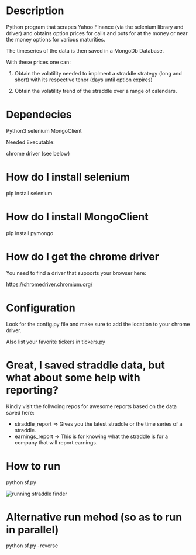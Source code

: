 # Description

Python program that scrapes Yahoo Finance (via the selenium library and driver) and obtains 
option prices for calls and  puts for at the money or near the money options for various 
maturities. 

The timeseries of the data is then saved in a MongoDb Database.

With these prices one can:

1. Obtain the volatility needed to implment a straddle strategy (long
and short) with its respective tenor (days until option expires)

2. Obtain the volatility trend of the straddle over a range of calendars.


# Dependecies

Python3
selenium
MongoClient

Needed Executable:

chrome driver (see below) 

# How do I install selenium

pip install selenium


# How do I install MongoClient

pip install pymongo 

# How do I get the chrome driver

You need to find a driver that supoorts your browser here:

https://chromedriver.chromium.org/

# Configuration

Look for the config.py file and make sure to add the location
to your chrome driver.


Also list your favorite tickers in tickers.py

# Great, I saved straddle data, but what about some help with reporting?

Kindly visit the follwoing repos for awesome reports based on the data saved here:

* straddle_report => Gives you the latest straddle or the time series of a straddle.
* earnings_report => This is for knowing what the straddle is for a company that will report earnings.

# How to run

python sf.py


![running straddle finder](https://i.imgur.com/IEqUWrp.jpg)



# Alternative run mehod (so as to run in parallel)

python sf.py -reverse
